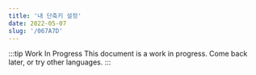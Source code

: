 ```yaml
---
title: '내 단축키 설정'
date: 2022-05-07
slug: '/067A7D'
---
```


:::tip Work In Progress
This document is a work in progress. Come back later, or try other languages.
:::
